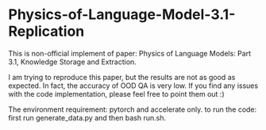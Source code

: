 # Physics-of-Language-Model-3.1-Replication

This is non-official implement of paper: Physics of Language Models: Part 3.1, Knowledge Storage and Extraction.

I am trying to reproduce this paper, but the results are not as good as expected. In fact, the accuracy of OOD QA is very low. If you find any issues with the code implementation, please feel free to point them out :)

The environment requirement: pytorch and accelerate only. 
to run the code: first run generate_data.py and then bash run.sh.
